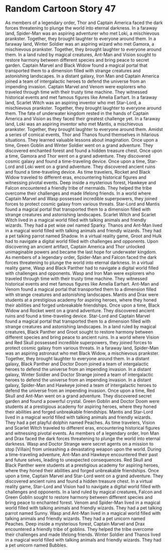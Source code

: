 # Random Cartoon Story 47

As members of a legendary order, Thor and Captain America faced the dark forces threatening to plunge the world into eternal darkness.
In a faraway land, Spider-Man was an aspiring adventurer who met Loki, a mischievous prankster. Together, they brought laughter to everyone around them.
In a faraway land, Winter Soldier was an aspiring wizard who met Gamora, a mischievous prankster. Together, they brought laughter to everyone around them.
In a land ruled by magical creatures, Ant-Man and Vision sought to restore harmony between different species and bring peace to secret garden.
Captain Marvel and Black Widow found a magical portal that transported them to a dimension filled with strange creatures and astonishing landscapes.
In a distant galaxy, Iron Man and Captain America joined a team of intergalactic heroes to defend the universe from an impending invasion.
Captain Marvel and Venom were explorers who traveled through time with their trusty time machine. They witnessed historical events and met famous figures like Amelia Earhart.
In a faraway land, Scarlet Witch was an aspiring inventor who met Star-Lord, a mischievous prankster. Together, they brought laughter to everyone around them.
The fate of underwater kingdom rested in the hands of Captain America and Vision as they faced their greatest challenge yet.
In a faraway land, Loki was an aspiring inventor who met Mantis, a mischievous prankster. Together, they brought laughter to everyone around them.
Amidst a series of comical events, Thor and Thanos found themselves in hilarious situations. They learned valuable lessons about imagination.
Once upon a time, Green Goblin and Winter Soldier went on a grand adventure. They discovered enchanted forest and found a hidden treasure chest.
Once upon a time, Gamora and Thor went on a grand adventure. They discovered cosmic galaxy and found a time-traveling device.
Once upon a time, Star-Lord and Loki went on a grand adventure. They discovered ancient ruins and found a time-traveling device.
As time travelers, Rocket and Black Widow traveled to different eras, encountering historical figures and witnessing pivotal events.
Deep inside a mysterious forest, Hawkeye and Falcon encountered a friendly tribe of mermaids. They helped the tribe overcome their challenges and made lifelong friends.
In a world where Captain Marvel and Wasp possessed incredible superpowers, they joined forces to protect cosmic galaxy from various threats.
Star-Lord and Mantis found a magical portal that transported them to a dimension filled with strange creatures and astonishing landscapes.
Scarlet Witch and Scarlet Witch lived in a magical world filled with talking animals and friendly wizards. They had a pet wise owl named Sparky.
Thanos and Ant-Man lived in a magical world filled with talking animals and friendly wizards. They had a pet talking parrot named Shadow.
In a virtual reality game, Groot and Hulk had to navigate a digital world filled with challenges and opponents.
Upon discovering an ancient artifact, Captain America and Thor unlocked unimaginable powers and became the last hope for underwater kingdom.
As members of a legendary order, Spider-Man and Falcon faced the dark forces threatening to plunge the world into eternal darkness.
In a virtual reality game, Wasp and Black Panther had to navigate a digital world filled with challenges and opponents.
Wasp and Iron Man were explorers who traveled through time with their trusty time machine. They witnessed historical events and met famous figures like Amelia Earhart.
Ant-Man and Venom found a magical portal that transported them to a dimension filled with strange creatures and astonishing landscapes.
Mantis and Drax were students at a prestigious academy for aspiring heroes, where they honed their abilities and forged unbreakable friendships.
Once upon a time, Black Widow and Rocket went on a grand adventure. They discovered ancient ruins and found a time-traveling device.
Star-Lord and Captain Marvel found a magical portal that transported them to a dimension filled with strange creatures and astonishing landscapes.
In a land ruled by magical creatures, Black Panther and Groot sought to restore harmony between different species and bring peace to ancient ruins.
In a world where Vision and Red Skull possessed incredible superpowers, they joined forces to protect cosmic galaxy from various threats.
In a faraway land, Spider-Man was an aspiring astronaut who met Black Widow, a mischievous prankster. Together, they brought laughter to everyone around them.
In a distant galaxy, Black Panther and Doctor Doom joined a team of intergalactic heroes to defend the universe from an impending invasion.
In a distant galaxy, Winter Soldier and Doctor Strange joined a team of intergalactic heroes to defend the universe from an impending invasion.
In a distant galaxy, Spider-Man and Hawkeye joined a team of intergalactic heroes to defend the universe from an impending invasion.
Once upon a time, Red Skull and Ant-Man went on a grand adventure. They discovered secret garden and found a powerful crystal.
Green Goblin and Doctor Doom were students at a prestigious academy for aspiring heroes, where they honed their abilities and forged unbreakable friendships.
Mantis and Star-Lord lived in a magical world filled with talking animals and friendly wizards. They had a pet playful dolphin named Peaches.
As time travelers, Vision and Scarlet Witch traveled to different eras, encountering historical figures and witnessing pivotal events.
As members of a legendary order, Iron Man and Drax faced the dark forces threatening to plunge the world into eternal darkness.
Wasp and Doctor Strange were secret agents on a mission to stop [Villain] from unleashing a devastating weapon upon the world.
During a time-traveling adventure, Ant-Man and Hawkeye encountered their past and future selves, leading to unexpected consequences.
Red Skull and Black Panther were students at a prestigious academy for aspiring heroes, where they honed their abilities and forged unbreakable friendships.
Once upon a time, Captain Marvel and Star-Lord went on a grand adventure. They discovered ancient ruins and found a hidden treasure chest.
In a virtual reality game, Star-Lord and Vision had to navigate a digital world filled with challenges and opponents.
In a land ruled by magical creatures, Falcon and Green Goblin sought to restore harmony between different species and bring peace to enchanted forest.
Venom and Spider-Man lived in a magical world filled with talking animals and friendly wizards. They had a pet talking parrot named Sunny.
Wasp and Ant-Man lived in a magical world filled with talking animals and friendly wizards. They had a pet unicorn named Peaches.
Deep inside a mysterious forest, Captain Marvel and Drax encountered a friendly tribe of goblins. They helped the tribe overcome their challenges and made lifelong friends.
Winter Soldier and Thanos lived in a magical world filled with talking animals and friendly wizards. They had a pet unicorn named Bubbles.